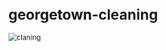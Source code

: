 # georgetown-cleaning
![claning](https://github.com/charleskahuho/georgetown-cleaning/assets/125451515/417927ab-89c1-47d9-83dd-6c84b00d0bc4)
